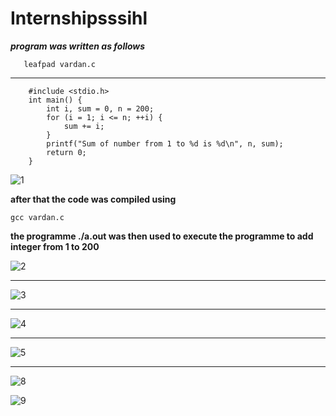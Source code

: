 # Internshipsssihl

***program was written as follows***
```
   leafpad vardan.c
```
***
```
    #include <stdio.h>
    int main() {
        int i, sum = 0, n = 200;
        for (i = 1; i <= n; ++i) {
            sum += i;
        }
        printf("Sum of number from 1 to %d is %d\n", n, sum);
        return 0;
    } 
```


![1](https://github.com/user-attachments/assets/b077362b-0db9-42f4-b224-9dce3e53376c)


**after that the code was compiled using**   


```gcc vardan.c```


**the programme ./a.out was then used to execute the programme to add integer from 1 to 200**

![2](https://github.com/user-attachments/assets/3d523f2b-1949-4c05-91f7-99b11ab4fe2d)
***
![3](https://github.com/user-attachments/assets/fc470500-20f7-420d-ac2b-cf6d2d5af675)
***
![4](https://github.com/user-attachments/assets/26efd2cc-7d48-4267-b264-fc4fe9eeb699)
***
![5](https://github.com/user-attachments/assets/4499f0d9-56a8-4d7a-87c6-7894ac55f980)
***




![8](https://github.com/user-attachments/assets/d4446436-4d3f-41a0-8865-17676de3888e)

![9](https://github.com/user-attachments/assets/c5412693-90e1-4b2c-a458-0a27f0a76402)
